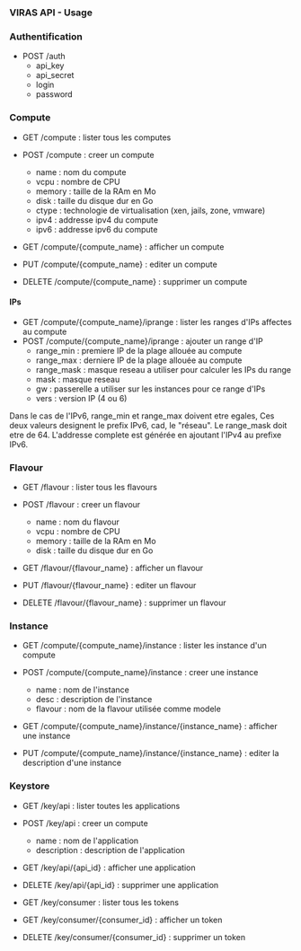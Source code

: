 ### VIRAS API - Usage

### Authentification

* POST /auth
  * api_key
  * api_secret
  * login
  * password


### Compute

* GET /compute : lister tous les computes
* POST /compute : creer un compute
  * name : nom du compute
  * vcpu : nombre de CPU
  * memory : taille de la RAm en Mo
  * disk : taille du disque dur en Go
  * ctype : technologie de virtualisation (xen, jails, zone, vmware)
  * ipv4 : addresse ipv4 du compute
  * ipv6 : addresse ipv6 du compute


* GET /compute/{compute_name} : afficher un compute
* PUT /compute/{compute_name} : editer un compute 
* DELETE /compute/{compute_name} : supprimer un compute

#### IPs

* GET /compute/{compute_name}/iprange : lister les ranges d'IPs affectes au compute
* POST /compute/{compute_name}/iprange : ajouter un range d'IP
  * range_min : premiere IP de la plage allouée au compute
  * range_max : derniere IP de la plage allouée au compute
  * range_mask : masque reseau a utiliser pour calculer les IPs du range
  * mask : masque reseau
  * gw : passerelle a utiliser sur les instances pour ce range d'IPs
  * vers : version IP (4 ou 6)

Dans le cas de l'IPv6, range_min et range_max doivent etre egales, Ces deux valeurs designent le prefix IPv6, cad, le "réseau". Le range_mask doit etre de 64.
L'addresse complete est générée en ajoutant l'IPv4 au prefixe IPv6.

### Flavour

* GET /flavour : lister tous les flavours
* POST /flavour : creer un flavour
  * name : nom du flavour
  * vcpu : nombre de CPU
  * memory : taille de la RAm en Mo
  * disk : taille du disque dur en Go


* GET /flavour/{flavour_name} : afficher un flavour
* PUT /flavour/{flavour_name} : editer un flavour
* DELETE /flavour/{flavour_name} : supprimer un flavour


### Instance

* GET /compute/{compute_name}/instance : lister les instance d'un compute
* POST /compute/{compute_name}/instance : creer une instance
  * name : nom de l'instance
  * desc : description de l'instance
  * flavour : nom de la flavour utilisée comme modele


* GET /compute/{compute_name}/instance/{instance_name} : afficher une instance
* PUT /compute/{compute_name}/instance/{instance_name} : editer la description d'une instance

### Keystore

* GET /key/api : lister toutes les applications
* POST /key/api : creer un compute
  * name : nom de l'application
  * description : description de l'application


* GET /key/api/{api_id} : afficher une application
* DELETE /key/api/{api_id} : supprimer une application


* GET /key/consumer : lister tous les tokens


* GET /key/consumer/{consumer_id} : afficher un token
* DELETE /key/consumer/{consumer_id} : supprimer un token
